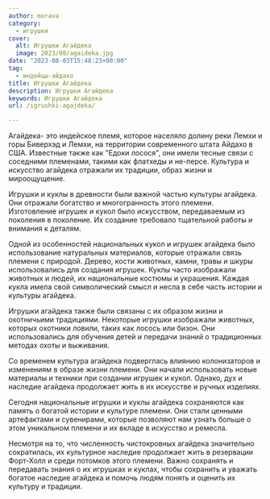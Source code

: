 ```yaml
---
author: morava
category:
  - игрушки
cover:
  alt: Игрушки Агайдека
  image: 2023/08/agaideka.jpg
date: "2023-08-03T15:48:23+00:00"
tag:
  - индейцы-айдахо
title: Игрушки Агайдека
description: Игрушки Агайдека
keywords: Игрушки Агайдека
url: /igrushki-agajdeka/

---
```

Агайдека\- это индейское племя, которое населяло долину реки Лемхи и горы Биверхэд и Лемхи, на территории современного штата Айдахо в США. Известные также как "Едоки лосося", они имели тесные связи с соседними племенами, такими как флатхеды и не-персе. Культура и искусство агайдека отражали их традиции, образ жизни и мироощущение.

Игрушки и куклы в древности были важной частью культуры агайдека. Они отражали богатство и многогранность этого племени. Изготовление игрушек и кукол было искусством, передаваемым из поколения в поколение. Их создание требовало тщательной работы и внимания к деталям.

Одной из особенностей национальных кукол и игрушек агайдека было использование натуральных материалов, которые отражали связь племени с природой. Дерево, кости животных, камни, травы и шкуры использовались для создания игрушек. Куклы часто изображали животных и людей, их национальные костюмы и украшения. Каждая кукла имела свой символический смысл и несла в себе часть истории и культуры агайдека.

Игрушки агайдека также были связаны с их образом жизни и охотничьими традициями. Некоторые игрушки изображали животных, которых охотники ловили, таких как лосось или бизон. Они использовались для обучения детей и передачи знаний о традиционных методах охоты и выживания.

Со временем культура агайдека подверглась влиянию колонизаторов и изменениям в образе жизни племени. Они начали использовать новые материалы и техники при создании игрушек и кукол. Однако, дух и наследие агайдека продолжает жить в их искусстве и ручных изделиях.

Сегодня национальные игрушки и куклы агайдека сохраняются как память о богатой истории и культуре племени. Они стали ценными артефактами и сувенирами, которые позволяют нам узнать больше о этом уникальном племени и их вкладе в искусство и ремесла.

Несмотря на то, что численность чистокровных агайдека значительно сократилась, их культурное наследие продолжает жить в резервации Форт-Холл и среди потомков этого племени. Важно сохранять и передавать знания о их игрушках и куклах, чтобы сохранить и уважать богатое наследие агайдека и помочь людям понять и оценить их культуру и традиции.
